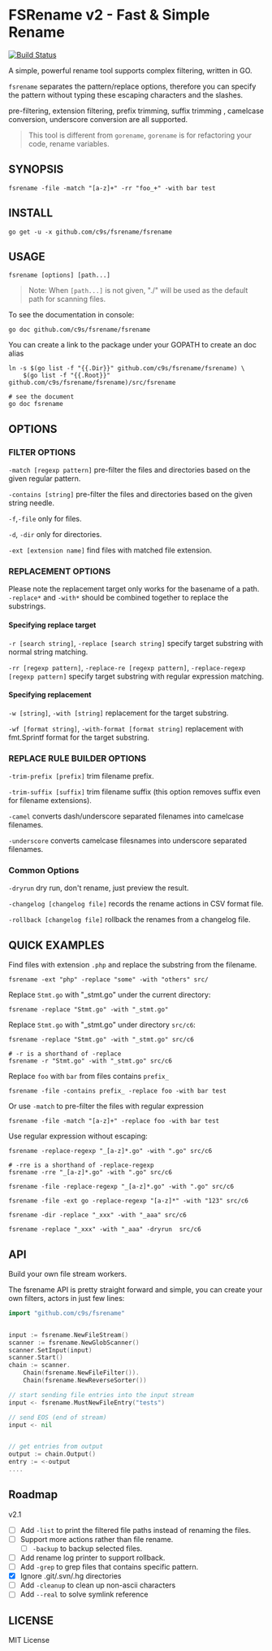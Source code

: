 FSRename v2 - Fast & Simple Rename
================================

[![Build Status](https://travis-ci.org/c9s/fsrename.svg?branch=master)](https://travis-ci.org/c9s/fsrename)

A simple, powerful rename tool supports complex filtering, written in GO.

`fsrename` separates the pattern/replace options, therefore you can specify the
pattern without typing these escaping characters and the slashes.

pre-filtering, extension filtering, prefix trimming, suffix trimming ,
camelcase conversion, underscore conversion are all supported.

> This tool is different from `gorename`, `gorename` is for refactoring your code, rename variables.


SYNOPSIS
--------------

    fsrename -file -match "[a-z]+" -rr "foo_+" -with bar test

INSTALL
--------------

    go get -u -x github.com/c9s/fsrename/fsrename

USAGE
---------------------

    fsrename [options] [path...]

> Note: When `[path...]` is not given, "./" will be used as the default path for scanning files.

To see the documentation in console:

    go doc github.com/c9s/fsrename/fsrename

You can create a link to the package under your GOPATH to create an doc alias

    ln -s $(go list -f "{{.Dir}}" github.com/c9s/fsrename/fsrename) \
        $(go list -f "{{.Root}}" github.com/c9s/fsrename/fsrename)/src/fsrename

    # see the document
    go doc fsrename



## OPTIONS

### FILTER OPTIONS

`-match [regexp pattern]` pre-filter the files and directories based on the given regular pattern.

`-contains [string]` pre-filter the files and directories based on the given string needle.

`-f`,`-file` only for files.

`-d`, `-dir` only for directories.

`-ext [extension name]` find files with matched file extension.

### REPLACEMENT OPTIONS

Please note the replacement target only works for the basename of a path.
`-replace*` and `-with*` should be combined together to replace the substrings.

#### Specifying replace target

`-r [search string]`, `-replace [search string]` specify target substring with normal string matching.

`-rr [regexp pattern]`, `-replace-re [regexp pattern]`, `-replace-regexp [regexp pattern]` specify target substring with regular expression matching.

#### Specifying replacement

`-w [string]`, `-with [string]` replacement for the target substring.

`-wf [format string]`, `-with-format [format string]` replacement with fmt.Sprintf format for the target substring.

### REPLACE RULE BUILDER OPTIONS

`-trim-prefix [prefix]` trim filename prefix.

`-trim-suffix [suffix]` trim filename suffix (this option removes suffix even for filename extensions).

`-camel` converts dash/underscore separated filenames into camelcase filenames.

`-underscore` converts camelcase filesnames into underscore separated filenames.

### Common Options

`-dryrun`  dry run, don't rename, just preview the result.

`-changelog [changelog file]` records the rename actions in CSV format file.

`-rollback [changelog file]` rollback the renames from a changelog file.



## QUICK EXAMPLES

Find files with extension `.php` and replace the substring from the filename.

    fsrename -ext "php" -replace "some" -with "others" src/

Replace `Stmt.go` with "_stmt.go" under the current directory:

    fsrename -replace "Stmt.go" -with "_stmt.go"

Replace `Stmt.go` with "_stmt.go" under directory `src/c6`:

    fsrename -replace "Stmt.go" -with "_stmt.go" src/c6

    # -r is a shorthand of -replace
    fsrename -r "Stmt.go" -with "_stmt.go" src/c6

Replace `foo` with `bar` from files contains `prefix_` 

    fsrename -file -contains prefix_ -replace foo -with bar test

Or use `-match` to pre-filter the files with regular expression

    fsrename -file -match "[a-z]+" -replace foo -with bar test

Use regular expression without escaping:

    fsrename -replace-regexp "_[a-z]*.go" -with ".go" src/c6

    # -rre is a shorthand of -replace-regexp
    fsrename -rre "_[a-z]*.go" -with ".go" src/c6

    fsrename -file -replace-regexp "_[a-z]*.go" -with ".go" src/c6

    fsrename -file -ext go -replace-regexp "[a-z]*" -with "123" src/c6

    fsrename -dir -replace "_xxx" -with "_aaa" src/c6

    fsrename -replace "_xxx" -with "_aaa" -dryrun  src/c6


## API

Build your own file stream workers.

The fsrename API is pretty straight forward and simple, you can create your own
filters, actors in just few lines:

```go
import "github.com/c9s/fsrename"


input := fsrename.NewFileStream()
scanner := fsrename.NewGlobScanner()
scanner.SetInput(input)
scanner.Start()
chain := scanner.
    Chain(fsrename.NewFileFilter()).
    Chain(fsrename.NewReverseSorter())

// start sending file entries into the input stream
input <- fsrename.MustNewFileEntry("tests")

// send EOS (end of stream)
input <- nil


// get entries from output
output := chain.Output()
entry := <-output
....
```


## Roadmap

v2.1

- [ ] Add `-list` to print the filtered file paths instead of renaming the files.
- [ ] Support more actions rather than file rename.
  - [ ] `-backup` to backup selected files.
- [ ] Add rename log printer to support rollback.
- [ ] Add `-grep` to grep files that contains specific pattern.
- [x] Ignore .git/.svn/.hg directories
- [ ] Add `-cleanup` to clean up non-ascii characters
- [ ] Add `--real` to solve symlink reference

## LICENSE

MIT License


